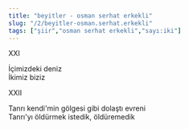 ```yaml
---
title: "beyitler - osman serhat erkekli"
slug: "/2/beyitler-osman.serhat.erkekli"
tags: ["şiir","osman serhat erkekli","sayı:iki"]
---
```


XXI

İçimizdeki deniz  
İkimiz biziz

XXII

Tanrı kendi'min gölgesi gibi dolaştı evreni  
Tanrı'yı öldürmek istedik, öldüremedik

